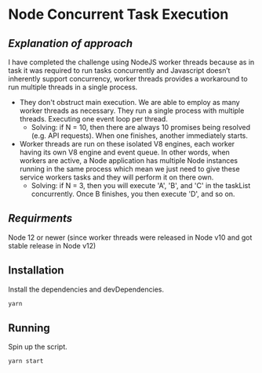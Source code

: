 # Node Concurrent Task Execution

## _Explanation of approach_

I have completed the challenge using NodeJS worker threads because as in task it was required to run tasks concurrently and Javascript doesn’t inherently support concurrency, worker threads provides a workaround to run multiple threads in a single process.

- They don't obstruct main execution. We are able to employ as many worker threads as necessary. They run a single process with multiple threads. Executing one event loop per thread.
  - Solving: if N = 10, then there are
    always 10 promises being resolved (e.g. API requests). When one finishes, another immediately starts.
- Worker threads are run on these isolated V8 engines, each worker having its own V8 engine and event queue. In other words, when workers are active, a Node application has multiple Node instances running in the same process which mean we just need to give these service workers tasks and they will perform it on there own.
  - Solving: if N = 3, then you will execute 'A', 'B', and 'C' in the taskList concurrently. Once B
    finishes, you then execute 'D', and so on.

## _Requirments_

Node 12 or newer (since worker threads were released in Node v10 and got stable release in Node v12)

## Installation

Install the dependencies and devDependencies.

```sh
yarn
```

## Running

Spin up the script.

```sh
yarn start
```
